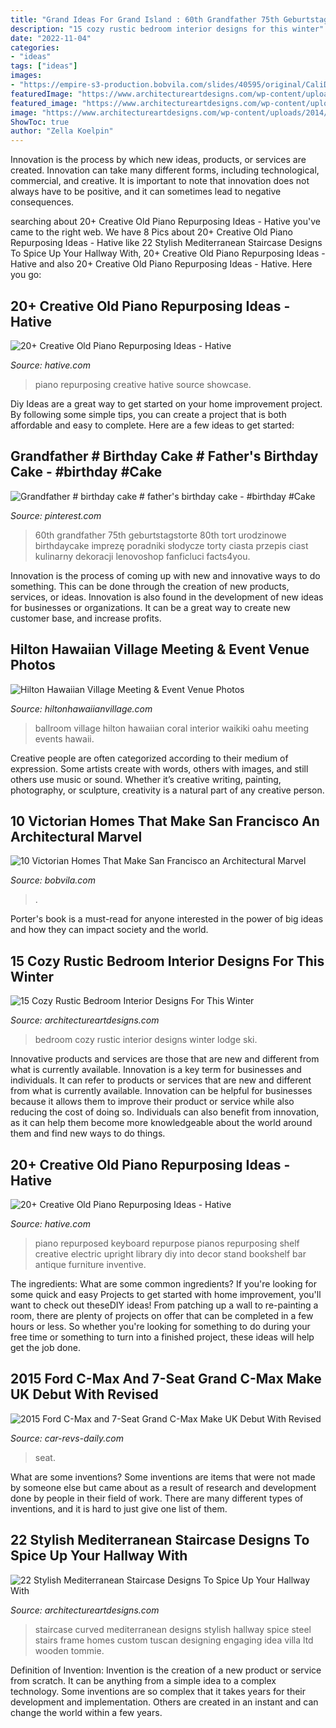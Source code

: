 ```yaml
---
title: "Grand Ideas For Grand Island : 60th Grandfather 75th Geburtstagstorte 80th Tort Urodzinowe Birthdaycake Imprezę Poradniki Słodycze Torty Ciasta Przepis Ciast Kulinarny Dekoracji Lenovoshop Fanficluci Facts4you"
description: "15 cozy rustic bedroom interior designs for this winter"
date: "2022-11-04"
categories:
- "ideas"
tags: ["ideas"]
images:
- "https://empire-s3-production.bobvila.com/slides/40595/original/CaliDreams.png?1608732868"
featuredImage: "https://www.architectureartdesigns.com/wp-content/uploads/2015/07/22-Stylish-Mediterranean-Staircase-Designs-To-Spice-Up-Your-Hallway-With-22.jpg"
featured_image: "https://www.architectureartdesigns.com/wp-content/uploads/2015/07/22-Stylish-Mediterranean-Staircase-Designs-To-Spice-Up-Your-Hallway-With-22.jpg"
image: "https://www.architectureartdesigns.com/wp-content/uploads/2014/10/15-Cozy-Rustic-Bedroom-Interior-Designs-For-This-Winter-5-630x845.jpg"
ShowToc: true
author: "Zella Koelpin"
---
```



Innovation is the process by which new ideas, products, or services are created. Innovation can take many different forms, including technological, commercial, and creative. It is important to note that innovation does not always have to be positive, and it can sometimes lead to negative consequences.

	

		
searching about 20+ Creative Old Piano Repurposing Ideas - Hative you've came to the right web. We have 8 Pics about 20+ Creative Old Piano Repurposing Ideas - Hative like 22 Stylish Mediterranean Staircase Designs To Spice Up Your Hallway With, 20+ Creative Old Piano Repurposing Ideas - Hative and also 20+ Creative Old Piano Repurposing Ideas - Hative. Here you go:
		
    
## 20+ Creative Old Piano Repurposing Ideas - Hative

<img loading=lazy src="https://hative.com/wp-content/uploads/2015/03/piano-repurposing-ideas/3-creative-old-piano-repurposing-ideas.jpg" onerror="this.onerror=null;this.src='https://tse4.mm.bing.net/th?id=OIP.fZyI6Aend51J7hFtCSwxMQAAAA&amp;pid=15.1';" alt="20+ Creative Old Piano Repurposing Ideas - Hative">

_Source: hative.com_

>piano repurposing creative hative source showcase. 

	

Diy Ideas are a great way to get started on your home improvement project. By following some simple tips, you can create a project that is both affordable and easy to complete. Here are a few ideas to get started: 

    
## Grandfather # Birthday Cake # Father&#039;s Birthday Cake - #birthday #Cake

<img loading=lazy src="https://i.pinimg.com/736x/44/bf/ea/44bfea90f6386f74f029a980649cc8c0.jpg" onerror="this.onerror=null;this.src='https://tse1.mm.bing.net/th?id=OIP.WSi_uPlwlgTetC0EbVSMyQHaNK&amp;pid=15.1';" alt="Grandfather # birthday cake # father&#039;s birthday cake - #birthday #Cake">

_Source: pinterest.com_

>60th grandfather 75th geburtstagstorte 80th tort urodzinowe birthdaycake imprezę poradniki słodycze torty ciasta przepis ciast kulinarny dekoracji lenovoshop fanficluci facts4you. 

	

Innovation is the process of coming up with new and innovative ways to do something. This can be done through the creation of new products, services, or ideas. Innovation is also found in the development of new ideas for businesses or organizations. It can be a great way to create new customer base, and increase profits.

    
## Hilton Hawaiian Village Meeting &amp; Event Venue Photos

<img loading=lazy src="http://www.hiltonhawaiianvillage.com/assets/img/gallery/meeting_events/fullsize/Coral_Ballroom.jpg" onerror="this.onerror=null;this.src='https://tse4.mm.bing.net/th?id=OIP._cNkmUDTj_d29FfiYQ00qQHaE7&amp;pid=15.1';" alt="Hilton Hawaiian Village Meeting &amp; Event Venue Photos">

_Source: hiltonhawaiianvillage.com_

>ballroom village hilton hawaiian coral interior waikiki oahu meeting events hawaii. 

	

Creative people are often categorized according to their medium of expression. Some artists create with words, others with images, and still others use music or sound. Whether it’s creative writing, painting, photography, or sculpture, creativity is a natural part of any creative person.

    
## 10 Victorian Homes That Make San Francisco An Architectural Marvel

<img loading=lazy src="https://empire-s3-production.bobvila.com/slides/40595/original/CaliDreams.png?1608732868" onerror="this.onerror=null;this.src='https://tse2.mm.bing.net/th?id=OIP.J0l5SAM3xBk54QIitSAP7AHaJ4&amp;pid=15.1';" alt="10 Victorian Homes That Make San Francisco an Architectural Marvel">

_Source: bobvila.com_

>. 

	

Porter's book is a must-read for anyone interested in the power of big ideas and how they can impact society and the world.

    
## 15 Cozy Rustic Bedroom Interior Designs For This Winter

<img loading=lazy src="https://www.architectureartdesigns.com/wp-content/uploads/2014/10/15-Cozy-Rustic-Bedroom-Interior-Designs-For-This-Winter-5-630x845.jpg" onerror="this.onerror=null;this.src='https://tse2.mm.bing.net/th?id=OIP.ZNf87UurayknVPTa8gax4wHaJ7&amp;pid=15.1';" alt="15 Cozy Rustic Bedroom Interior Designs For This Winter">

_Source: architectureartdesigns.com_

>bedroom cozy rustic interior designs winter lodge ski. 

	

Innovative products and services are those that are new and different from what is currently available.
Innovation is a key term for businesses and individuals. It can refer to products or services that are new and different from what is currently available. Innovation can be helpful for businesses because it allows them to improve their product or service while also reducing the cost of doing so. Individuals can also benefit from innovation, as it can help them become more knowledgeable about the world around them and find new ways to do things.

    
## 20+ Creative Old Piano Repurposing Ideas - Hative

<img loading=lazy src="https://hative.com/wp-content/uploads/2015/03/piano-repurposing-ideas/15-creative-old-piano-repurposing-ideas.jpg" onerror="this.onerror=null;this.src='https://tse2.mm.bing.net/th?id=OIP.yRuFvQ43ztKTl6poEME0NQHaFj&amp;pid=15.1';" alt="20+ Creative Old Piano Repurposing Ideas - Hative">

_Source: hative.com_

>piano repurposed keyboard repurpose pianos repurposing shelf creative electric upright library diy into decor stand bookshelf bar antique furniture inventive. 

	

The ingredients: What are some common ingredients?
If you're looking for some quick and easy Projects to get started with home improvement, you'll want to check out theseDIY ideas! From patching up a wall to re-painting a room, there are plenty of projects on offer that can be completed in a few hours or less. So whether you're looking for something to do during your free time or something to turn into a finished project, these ideas will help get the job done.

    
## 2015 Ford C-Max And 7-Seat Grand C-Max Make UK Debut With Revised

<img loading=lazy src="https://www.car-revs-daily.com/wp-content/uploads/New-C-MAX-interior-01.jpg" onerror="this.onerror=null;this.src='https://tse3.mm.bing.net/th?id=OIP.EvJdzR1BvDY_DRZSMKXCQAHaEw&amp;pid=15.1';" alt="2015 Ford C-Max and 7-Seat Grand C-Max Make UK Debut With Revised">

_Source: car-revs-daily.com_

>seat. 

	

What are some inventions?
Some inventions are items that were not made by someone else but came about as a result of research and development done by people in their field of work. There are many different types of inventions, and it is hard to just give one list of them.

    
## 22 Stylish Mediterranean Staircase Designs To Spice Up Your Hallway With

<img loading=lazy src="https://www.architectureartdesigns.com/wp-content/uploads/2015/07/22-Stylish-Mediterranean-Staircase-Designs-To-Spice-Up-Your-Hallway-With-22.jpg" onerror="this.onerror=null;this.src='https://tse2.mm.bing.net/th?id=OIP.hoPnEusL6pt8Iv0pyhQP8QHaHe&amp;pid=15.1';" alt="22 Stylish Mediterranean Staircase Designs To Spice Up Your Hallway With">

_Source: architectureartdesigns.com_

>staircase curved mediterranean designs stylish hallway spice steel stairs frame homes custom tuscan designing engaging idea villa ltd wooden tommie. 

	

Definition of Invention:
Invention is the creation of a new product or service from scratch. It can be anything from a simple idea to a complex technology. Some inventions are so complex that it takes years for their development and implementation. Others are created in an instant and can change the world within a few years.

